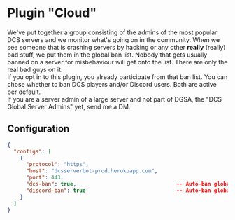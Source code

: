 # Plugin "Cloud"
We've put together a group consisting of the admins of the most popular DCS servers and we monitor what's going on in 
the community. When we see someone that is crashing servers by hacking or any other **really** (really) bad stuff, we 
put them in the global ban list. Nobody that gets usually banned on a server for misbehaviour will get onto the list. 
There are only the real bad guys on it.</br>
If you opt in to this plugin, you already participate from that ban list. You can chose whether to ban DCS players 
and/or Discord users. Both are active per default.</br>
If you are a server admin of a large server and not part of DGSA, the "DCS Global Server Admins" yet, send me a DM.

## Configuration
```json
{
  "configs": [
    {
      "protocol": "https",
      "host": "dcsserverbot-prod.herokuapp.com",
      "port": 443,    
      "dcs-ban": true,                                -- Auto-ban globally banned DCS players (default).
      "discord-ban": true                             -- Auto-ban globally banned Discord members (default).
    }
  ]
}
```
